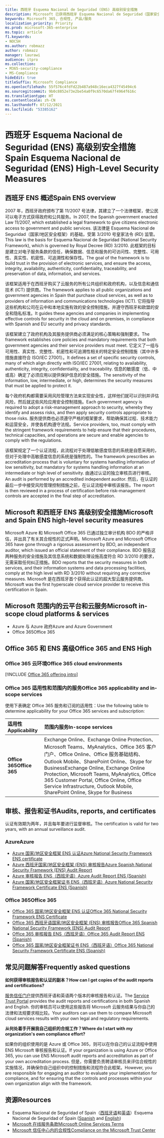 ```yaml
---
title: 西班牙 Esquema Nacional de Seguridad (ENS) 高级别安全措施
description: Microsoft 已获得西班牙 Esquema Nacional de Seguridad（国家安全框架）认证。
keywords: Microsoft 365, 合规性, 产品/服务
localization_priority: Priority
ms.prod: microsoft-365-enterprise
ms.topic: article
f1.keywords:
- NOCSH
ms.author: robmazz
author: robmazz
manager: laurawi
audience: itpro
ms.collection:
- M365-security-compliance
- MS-Compliance
hideEdit: true
titleSuffix: Microsoft Compliance
ms.openlocfilehash: 55f576c4fdfd22b487a948c16eca4327f45494c6
ms.sourcegitcommit: 9b0c8852e73e2be54a0f9c6570da67f4964f616c
ms.translationtype: HT
ms.contentlocale: zh-CN
ms.lasthandoff: 07/12/2021
ms.locfileid: "53385162"
---
```

# <a name="spain-esquema-nacional-de-seguridad-ens-high-level-security-measures"></a><span data-ttu-id="6d63b-104">西班牙 Esquema Nacional de Seguridad (ENS) 高级别安全措施</span><span class="sxs-lookup"><span data-stu-id="6d63b-104">Spain Esquema Nacional de Seguridad (ENS) High-Level Security Measures</span></span>

## <a name="spain-ens-overview"></a><span data-ttu-id="6d63b-105">西班牙 ENS 概述</span><span class="sxs-lookup"><span data-stu-id="6d63b-105">Spain ENS overview</span></span>

<span data-ttu-id="6d63b-106">2007 年，西班牙政府颁布了第 11/2007 号法律，其建立了一个法律框架，使公民可以电子方式获得政府和公共服务。</span><span class="sxs-lookup"><span data-stu-id="6d63b-106">In 2007, the Spanish government enacted Law 11/2007, which established a legal framework to give citizens electronic access to government and public services.</span></span> <span data-ttu-id="6d63b-107">该法律是 Esquema Nacional de Seguridad（国家/地区安全框架）的基础，受第 3/2010 号皇家法令 (RD) 监管。</span><span class="sxs-lookup"><span data-stu-id="6d63b-107">This law is the basis for Esquema Nacional de Seguridad (National Security Framework), which is governed by Royal Decree (RD) 3/2010.</span></span> <span data-ttu-id="6d63b-108">此框架的目标是建立对电子服务条款的信任，确保数据、信息和服务的可访问性、完整性、可用性、真实性、机密性、可追溯性和保存性。</span><span class="sxs-lookup"><span data-stu-id="6d63b-108">The goal of the framework is to build trust in the provision of electronic services, and ensure the access, integrity, availability, authenticity, confidentiality, traceability, and preservation of data, information, and services.</span></span>

<span data-ttu-id="6d63b-109">该框架适用于在西班牙购买了云服务的所有公共组织和政府机构，以及信息和通信技术 (ICT) 提供商。</span><span class="sxs-lookup"><span data-stu-id="6d63b-109">The framework applies to all public organizations and government agencies in Spain that purchase cloud services, as well as to providers of information and communications technologies (ICT).</span></span> <span data-ttu-id="6d63b-110">它将指导这些机构和公司在云中和本地实施有效的安全控制措施，并遵守西班牙和欧盟的安全和隐私标准。</span><span class="sxs-lookup"><span data-stu-id="6d63b-110">It guides these agencies and companies in implementing effective controls for security in the cloud and on premises, in compliance with Spanish and EU security and privacy standards.</span></span>

<span data-ttu-id="6d63b-111">该框架建立了政府机构及其服务提供商必须满足的核心策略和强制要求。</span><span class="sxs-lookup"><span data-stu-id="6d63b-111">The framework establishes core policies and mandatory requirements that both government agencies and their service providers must meet.</span></span> <span data-ttu-id="6d63b-112">它定义了一组与可用性、真实性、完整性、机密性和可追溯性相关的特定安全控制措施（其中许多措施直接符合 ISO/IEC 27001）。</span><span class="sxs-lookup"><span data-stu-id="6d63b-112">It defines a set of specific security controls, many of which align directly with ISO/IEC 27001, relating to availability, authenticity, integrity, confidentiality, and traceability.</span></span> <span data-ttu-id="6d63b-113">信息的敏感度（低、中或高）确定了必须应用以提供保护信息的安全措施。</span><span class="sxs-lookup"><span data-stu-id="6d63b-113">The sensitivity of the information, low, intermediate, or high, determines the security measures that must be applied to protect it.</span></span>

<span data-ttu-id="6d63b-114">每个政府机构都需要采用风险管理方法来实现安全性，这样他们就可以识别并评估风险，然后就这些风险应用安全控制措施。</span><span class="sxs-lookup"><span data-stu-id="6d63b-114">Each government agency is required to adopt a risk-management approach to security, whereby they identify and assess risks, and then apply security controls appropriate to those risks.</span></span> <span data-ttu-id="6d63b-115">服务提供商也必须遵守严格的框架要求，帮助确保其过程、技术能力和运营安全，并使各机构遵守法规。</span><span class="sxs-lookup"><span data-stu-id="6d63b-115">Service providers, too, must comply with the stringent framework requirements to help ensure that their procedures, technical capacities, and operations are secure and enable agencies to comply with the regulations.</span></span>

<span data-ttu-id="6d63b-116">该框架规定了一个认证流程，此流程对于处理低敏感度信息的系统是自愿采用的，但对于处理中高敏感度信息的系统是强制性的。</span><span class="sxs-lookup"><span data-stu-id="6d63b-116">The framework prescribes an accreditation process that is voluntary for systems handling information of low sensitivity, but mandatory for systems handling information at an intermediate or high level of sensitivity.</span></span> <span data-ttu-id="6d63b-117">由通过认证的独立审核员进行审核。</span><span class="sxs-lookup"><span data-stu-id="6d63b-117">An audit is performed by an accredited independent auditor.</span></span> <span data-ttu-id="6d63b-118">然后，在认证的最后一步中接受风险管理控制措施之前，在认证流程中审核该报告。</span><span class="sxs-lookup"><span data-stu-id="6d63b-118">The report is then reviewed in a process of certification before risk-management controls are accepted in the final step of accreditation.</span></span>

## <a name="microsoft-and-spain-ens-high-level-security-measures"></a><span data-ttu-id="6d63b-119">Microsoft 和西班牙 ENS 高级别安全措施</span><span class="sxs-lookup"><span data-stu-id="6d63b-119">Microsoft and Spain ENS high-level security measures</span></span>

<span data-ttu-id="6d63b-120">Microsoft Azure 和 Microsoft Office 365 已通过独立审计机构 BDO 的严格评估，并出具了有关其合规性的正式声明。</span><span class="sxs-lookup"><span data-stu-id="6d63b-120">Microsoft Azure and Microsoft Office 365 have gone through a rigorous assessment by BDO, an independent auditor, which issued an official statement of their compliance.</span></span> <span data-ttu-id="6d63b-121">BDO 报告这两种服务的安全措施及其信息系统和数据处理设施高度符合 RD 3/2010 的要求，无需采取任何纠正措施。</span><span class="sxs-lookup"><span data-stu-id="6d63b-121">BDO reports that the security measures in both services, and their information systems and data processing facilities, comply at the high level with RD 3/2010 without requiring any corrective measures.</span></span> <span data-ttu-id="6d63b-122">Microsoft 是在西班牙首个获得此认证的超大型云服务提供商。</span><span class="sxs-lookup"><span data-stu-id="6d63b-122">Microsoft was the first hyperscale cloud service provider to receive this certification in Spain.</span></span>

## <a name="microsoft-in-scope-cloud-platforms--services"></a><span data-ttu-id="6d63b-123">Microsoft 范围内的云平台和云服务</span><span class="sxs-lookup"><span data-stu-id="6d63b-123">Microsoft in-scope cloud platforms & services</span></span>

- <span data-ttu-id="6d63b-124">Azure 与 Azure 政府</span><span class="sxs-lookup"><span data-stu-id="6d63b-124">Azure and Azure Government</span></span>
- <span data-ttu-id="6d63b-125">Office 365</span><span class="sxs-lookup"><span data-stu-id="6d63b-125">Office 365</span></span>

## <a name="office-365-and-ens-high"></a><span data-ttu-id="6d63b-126">Office 365 和 ENS 高级</span><span class="sxs-lookup"><span data-stu-id="6d63b-126">Office 365 and ENS High</span></span>

### <a name="office-365-cloud-environments"></a><span data-ttu-id="6d63b-127">Office 365 云环境</span><span class="sxs-lookup"><span data-stu-id="6d63b-127">Office 365 cloud environments</span></span>

[!INCLUDE [Office 365 offering intro](../includes/o365-offering-introduction.md)]

### <a name="office-365-applicability-and-in-scope-services"></a><span data-ttu-id="6d63b-128">Office 365 适用性和范围内的服务</span><span class="sxs-lookup"><span data-stu-id="6d63b-128">Office 365 applicability and in-scope services</span></span>

<span data-ttu-id="6d63b-129">使用下表确定 Office 365 服务和订阅的适用性：</span><span class="sxs-lookup"><span data-stu-id="6d63b-129">Use the following table to determine applicability for your Office 365 services and subscription:</span></span>

| <span data-ttu-id="6d63b-130">**适用性**</span><span class="sxs-lookup"><span data-stu-id="6d63b-130">**Applicability**</span></span> | <span data-ttu-id="6d63b-131">**范围内服务**</span><span class="sxs-lookup"><span data-stu-id="6d63b-131">**In-scope services**</span></span> |
|:------------------|:----------------------|
| <span data-ttu-id="6d63b-132">**Office 365**</span><span class="sxs-lookup"><span data-stu-id="6d63b-132">**Office 365**</span></span> | <span data-ttu-id="6d63b-133">Exchange Online、Exchange Online Protection、Microsoft Teams、MyAnalytics、Office 365 客户门户、Office Online、Office 服务基础结构、Outlook Mobile、SharePoint Online、Skype for Business</span><span class="sxs-lookup"><span data-stu-id="6d63b-133">Exchange Online, Exchange Online Protection, Microsoft Teams, MyAnalytics, Office 365 Customer Portal, Office Online, Office Service Infrastructure, Outlook Mobile, SharePoint Online, Skype for Business</span></span> |

## <a name="audits-reports-and-certificates"></a><span data-ttu-id="6d63b-134">审核、报告和证书</span><span class="sxs-lookup"><span data-stu-id="6d63b-134">Audits, reports, and certificates</span></span>

<span data-ttu-id="6d63b-135">认证有效期为两年，并且每年要进行监督审核。</span><span class="sxs-lookup"><span data-stu-id="6d63b-135">The certification is valid for two years, with an annual surveillance audit.</span></span>

### <a name="azure"></a><span data-ttu-id="6d63b-136">Azure</span><span class="sxs-lookup"><span data-stu-id="6d63b-136">Azure</span></span>

- [<span data-ttu-id="6d63b-137">Azure 国家/地区安全框架 ENS 认证</span><span class="sxs-lookup"><span data-stu-id="6d63b-137">Azure National Security Framework ENS certificate</span></span>](https://aka.ms/AzureNationalSecurityFrameworkENSCertificate)
- [<span data-ttu-id="6d63b-138">Azure 西班牙国家/地区安全框架 (ENS) 审核报告</span><span class="sxs-lookup"><span data-stu-id="6d63b-138">Azure Spanish National Security Framework (ENS) Audit Report</span></span>](https://aka.ms/AzureNationalSecurityFrameworkAuditReport)
- [<span data-ttu-id="6d63b-139">Azure 审核报告 ENS（西班牙语）</span><span class="sxs-lookup"><span data-stu-id="6d63b-139">Azure Audit Report ENS (Spanish)</span></span>](https://aka.ms/AzureInformeAuditoriaENS)
- [<span data-ttu-id="6d63b-140">Azure 国家/地区安全框架证书 ENS（西班牙语）</span><span class="sxs-lookup"><span data-stu-id="6d63b-140">Azure National Security Framework Certificate ENS (Spanish)</span></span>](https://aka.ms/AzureNationalSecurityFrameworkCertificadoENS)

### <a name="office-365"></a><span data-ttu-id="6d63b-141">Office 365</span><span class="sxs-lookup"><span data-stu-id="6d63b-141">Office 365</span></span>

- [<span data-ttu-id="6d63b-142">Office 365 国家/地区安全框架 ENS 认证</span><span class="sxs-lookup"><span data-stu-id="6d63b-142">Office 365 National Security Framework ENS Certificate</span></span>](https://aka.ms/Office365NationalSecurityFrameworkENSCertificate)
- [<span data-ttu-id="6d63b-143">Office 365 西班牙语国家/地区安全框架 (ENS) 审核报告</span><span class="sxs-lookup"><span data-stu-id="6d63b-143">Office 365 Spanish National Security Framework (ENS) Audit Report</span></span>](https://aka.ms/Office365NationalSecurityFrameworkAuditReport)
- [<span data-ttu-id="6d63b-144">Office 365 审核报告 ENS（西班牙语）</span><span class="sxs-lookup"><span data-stu-id="6d63b-144">Office 365 Audit Report ENS (Spanish)</span></span>](https://aka.ms/Office365InformeAuditoriaENS)
- [<span data-ttu-id="6d63b-145">Office 365 国家/地区安全框架证书 ENS（西班牙语）</span><span class="sxs-lookup"><span data-stu-id="6d63b-145">Office 365 National Security Framework Certificate ENS (Spanish)</span></span>](https://aka.ms/Office365NationalSecurityFrameworkCertificadoENS)

## <a name="frequently-asked-questions"></a><span data-ttu-id="6d63b-146">常见问题解答</span><span class="sxs-lookup"><span data-stu-id="6d63b-146">Frequently asked questions</span></span>

<span data-ttu-id="6d63b-147">**如何获得审核报告和认证的副本？**</span><span class="sxs-lookup"><span data-stu-id="6d63b-147">**How can I get copies of the audit reports and certifications?**</span></span>

<span data-ttu-id="6d63b-148">[服务信任门户](https://aka.ms/stphelp)提供西班牙语和英语两个版本的审核报告和认证。</span><span class="sxs-lookup"><span data-stu-id="6d63b-148">The [Service Trust Portal](https://aka.ms/stphelp) provides the audit reports and certifications in both Spanish and English.</span></span> <span data-ttu-id="6d63b-149">你的审核员可以使用这些报告将 Microsoft 云服务结果与你自己的法律和法规要求相比较。</span><span class="sxs-lookup"><span data-stu-id="6d63b-149">Your auditors can use them to compare Microsoft cloud services results with your own legal and regulatory requirements.</span></span>

<span data-ttu-id="6d63b-150">**从何处着手开展我自己组织的合规工作？**</span><span class="sxs-lookup"><span data-stu-id="6d63b-150">**Where do I start with my organization's own compliance effort?**</span></span>

<span data-ttu-id="6d63b-151">如果你的组织使用的是 Azure 或 Office 365，则可以在你自己的认证流程中使用 ENS Microsoft 审核报告和认证。</span><span class="sxs-lookup"><span data-stu-id="6d63b-151">If your organization is using Azure or Office 365, you can use ENS Microsoft audit reports and accreditation as part of your own accreditation process.</span></span> <span data-ttu-id="6d63b-152">但是，你需要负责聘请审核员来评估合规性的实施情况，并确保你自己组织中的控制措施和流程符合此框架。</span><span class="sxs-lookup"><span data-stu-id="6d63b-152">However, you are responsible for engaging an auditor to evaluate your implementation for compliance, and for ensuring that the controls and processes within your own organization align with the framework.</span></span>

## <a name="resources"></a><span data-ttu-id="6d63b-153">资源</span><span class="sxs-lookup"><span data-stu-id="6d63b-153">Resources</span></span>

- <span data-ttu-id="6d63b-154">Esquema Nacional de Seguridad of Spain（[西班牙语](https://administracionelectronica.gob.es/pae_Home/pae_Estrategias/pae_Seguridad_Inicio/pae_Esquema_Nacional_de_Seguridad.html?idioma=sp#.Vwxp82mcGM8)和[英语](https://administracionelectronica.gob.es/pae_Home/pae_Estrategias/pae_Seguridad_Inicio/pae_Esquema_Nacional_de_Seguridad.html?idioma=en#.VwvcgmmcGM9)）</span><span class="sxs-lookup"><span data-stu-id="6d63b-154">Esquema Nacional de Seguridad of Spain ([Spanish](https://administracionelectronica.gob.es/pae_Home/pae_Estrategias/pae_Seguridad_Inicio/pae_Esquema_Nacional_de_Seguridad.html?idioma=sp#.Vwxp82mcGM8) and [English](https://administracionelectronica.gob.es/pae_Home/pae_Estrategias/pae_Seguridad_Inicio/pae_Esquema_Nacional_de_Seguridad.html?idioma=en#.VwvcgmmcGM9))</span></span>
- [<span data-ttu-id="6d63b-155">Microsoft 在线服务条款</span><span class="sxs-lookup"><span data-stu-id="6d63b-155">Microsoft Online Services Terms</span></span>](https://aka.ms/Online-Services-Terms)
- [<span data-ttu-id="6d63b-156">Microsoft 信任中心内的合规性</span><span class="sxs-lookup"><span data-stu-id="6d63b-156">Compliance on the Microsoft Trust Center</span></span>](https://www.microsoft.com/trust-center/compliance/compliance-overview)

